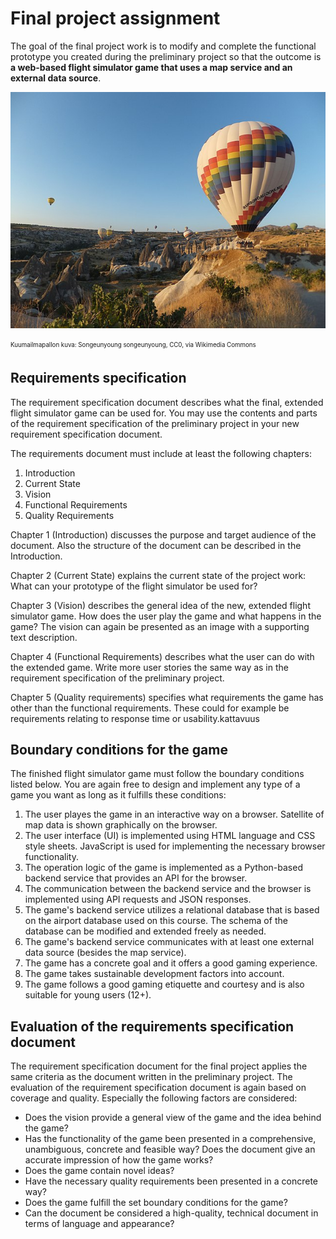 # Final project assignment

The goal of the final project work is to modify and complete the functional prototype you created during the preliminary 
project so that the outcome is **a web-based flight simulator game that uses a map service and an external data source**.

![Hot-air Balloon](img/640px-Hot_Air_Balloon_Launch_(Unsplash).jpg)

<sub><sup>Kuumailmapallon kuva: Songeunyoung songeunyoung, CC0, via Wikimedia Commons</sup></sub>


## Requirements specification

The requirement specification document describes what the final, extended flight simulator game can be used for. 
You may use the contents and parts of the requirement specification of the preliminary project in your new requirement 
specification document.

The requirements document must include at least the following chapters:
1. Introduction
2. Current State
3. Vision
4. Functional Requirements
5. Quality Requirements

Chapter 1 (Introduction) discusses the purpose and target audience of the document. Also the structure of the document can be 
described in the Introduction.

Chapter 2 (Current State) explains the current state of the project work: What can your prototype of the flight simulator be used for?

Chapter 3 (Vision) describes the general idea of the new, extended flight simulator game. How does the user play the game and what 
happens in the game? The vision can again be presented as an image with a supporting text description.

Chapter 4 (Functional Requirements) describes what the user can do with the extended game. Write more user stories the same way 
as in the requirement specification of the preliminary project.

Chapter 5 (Quality requirements) specifies what requirements the game has other than the functional requirements. These could for example be
requirements relating to response time or usability.kattavuus

## Boundary conditions for the game

The finished flight simulator game must follow the boundary conditions listed below. You are again free to design and implement any type 
of a game you want as long as it fulfills these conditions:

1. The user playes the game in an interactive way on a browser. Satellite of map data is shown graphically on the browser.
2. The user interface (UI) is implemented using HTML language and CSS style sheets. JavaScript is used for implementing the necessary 
browser functionality.
3. The operation logic of the game is implemented as a Python-based backend service that provides an API for the browser.
4. The communication between the backend service and the browser is implemented using API requests and JSON responses.
5. The game's backend service utilizes a relational database that is based on the airport database used on this course. The schema of 
the database can be modified and extended freely as needed.
6. The game's backend service communicates with at least one external data source (besides the map service).
6. The game has a concrete goal and it offers a good gaming experience.
7. The game takes sustainable development factors into account.
8. The game follows a good gaming etiquette and courtesy and is also suitable for young users (12+).

## Evaluation of the requirements specification document

The requirement specification document for the final project applies the same criteria as the document written in the preliminary project. 
The evaluation of the requirement specification document is again based on coverage and quality. Especially the following factors are considered:
- Does the vision provide a general view of the game and the idea behind the game?
- Has the functionality of the game been presented in a comprehensive, unambiguous, concrete and feasible way? Does the document give an accurate 
impression of how the game works?
- Does the game contain novel ideas?
- Have the necessary quality requirements been presented in a concrete way?
- Does the game fulfill the set boundary conditions for the game?
- Can the document be considered a high-quality, technical document in terms of language and appearance?
